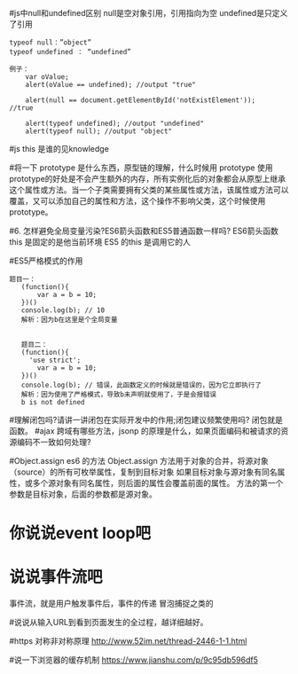 #js中null和undefined区别
    null是空对象引用，引用指向为空
    undefined是只定义了引用
    
    typeof null：”object”
    typeof undefined ： “undefined”
    
    例子：
        var oValue;  
        alert(oValue == undefined); //output "true"  
        
        alert(null == document.getElementById('notExistElement'));   //true
        
        alert(typeof undefined); //output "undefined"  
        alert(typeof null); //output "object"  
        

#js this 是谁的见knowledge

#将一下 prototype 是什么东西，原型链的理解，什么时候用 prototype
使用prototype的好处是不会产生额外的内存，所有实例化后的对象都会从原型上继承这个属性或方法。当一个子类需要拥有父类的某些属性或方法，该属性或方法可以覆盖，又可以添加自己的属性和方法，这个操作不影响父类，这个时候使用prototype。

#6. 怎样避免全局变量污染?ES6箭头函数和ES5普通函数一样吗?
ES6箭头函数 this 是固定的是他当前环境
ES5 的this 是调用它的人

#ES5严格模式的作用
```
题目一：
   (function(){
       var a = b = 10;
   })()
   console.log(b); // 10
   解析：因为b在这里是个全局变量
   
   
   题目二：
   (function(){
     'use strict';
       var a = b = 10;
   })()
   console.log(b); // 错误，此函数定义的时候就是错误的，因为它立即执行了
   解析：因为使用了严格模式，导致b未声明就使用了，于是会报错误
   b is not defined
```
#理解闭包吗?请讲一讲闭包在实际开发中的作用;闭包建议频繁使用吗?
闭包就是函数。
#ajax 跨域有哪些方法，jsonp 的原理是什么，如果页面编码和被请求的资源编码不一致如何处理?

#Object.assign
    es6 的方法
    Object.assign
    方法用于对象的合并，将源对象（source）的所有可枚举属性，复制到目标对象
    如果目标对象与源对象有同名属性，或多个源对象有同名属性，则后面的属性会覆盖前面的属性。
    方法的第一个参数是目标对象，后面的参数都是源对象。

# 你说说event loop吧

# 说说事件流吧
事件流，就是用户触发事件后，事件的传递
冒泡捕捉之类的

#说说从输入URL到看到页面发生的全过程，越详细越好。
 
#https 对称非对称原理
http://www.52im.net/thread-2446-1-1.html

#说一下浏览器的缓存机制
https://www.jianshu.com/p/9c95db596df5

